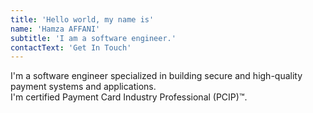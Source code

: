 ```yaml
---
title: 'Hello world, my name is'
name: 'Hamza AFFANI'
subtitle: 'I am a software engineer.'
contactText: 'Get In Touch'
---
```


I'm a software engineer specialized in building secure and high-quality payment systems and applications.
<br/>
I'm certified Payment Card Industry Professional (PCIP)™.
